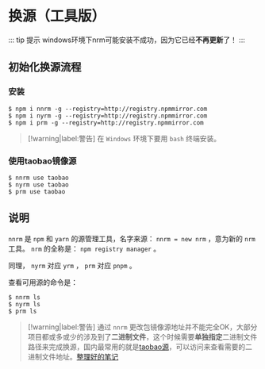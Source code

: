 # 换源（工具版）

::: tip 提示
windows环境下nrm可能安装不成功，因为它已经**不再更新**了！
:::

## 初始化换源流程

### 安装

```shell
$ npm i nnrm -g --registry=http://registry.npmmirror.com
$ npm i nyrm -g --registry=http://registry.npmmirror.com
$ npm i prm -g --registry=http://registry.npmmirror.com
```

> [!warning|label:警告]
> 在 `Windows` 环境下要用 `bash` 终端安装。

### 使用taobao镜像源

```shell
$ nnrm use taobao
$ nyrm use taobao
$ prm use taobao
```

## 说明

`nnrm` 是 `npm` 和 `yarn` 的源管理工具，名字来源： `nnrm = new nrm` ，意为新的 `nrm` 工具。 `nrm` 的全称是： `npm registry manager` 。

同理， `nyrm` 对应 `yrm` ， `prm` 对应 `pnpm` 。

查看可用源的命令是：

```shell
$ nnrm ls
$ nyrm ls
$ prm ls
```

> [!warning|label:警告]
> 通过 `nnrm` 更改包镜像源地址并不能完全OK，大部分项目都或多或少的涉及到了**二进制文件**，这个时候需要**单独指定**二进制文件路径来完成换源，国内最常用的就是[taobao源](https://npmmirror.com/mirrors)，可以访问来查看需要的二进制文件地址。[整理好的笔记](registry_config.md)

